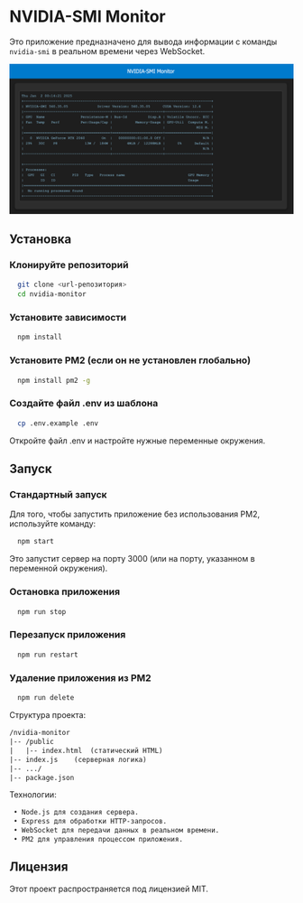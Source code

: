 # NVIDIA-SMI Monitor

Это приложение предназначено для вывода информации с команды `nvidia-smi` в реальном времени через WebSocket.

![Пример](./assets/example.png)

## Установка

### Клонируйте репозиторий

```bash
  git clone <url-репозитория>
  cd nvidia-monitor
```

### Установите зависимости

```bash
  npm install
```

### Установите PM2 (если он не установлен глобально)

```bash
  npm install pm2 -g
```

### Создайте файл .env из шаблона

```bash
  cp .env.example .env
```

Откройте файл .env и настройте нужные переменные окружения.

## Запуск

### Стандартный запуск

Для того, чтобы запустить приложение без использования PM2, используйте команду:

```bash
  npm start
```

Это запустит сервер на порту 3000 (или на порту, указанном в переменной окружения).

### Остановка приложения

```bash
  npm run stop
```

### Перезапуск приложения

```bash
  npm run restart
```

### Удаление приложения из PM2

```bash
  npm run delete
```

Структура проекта:

```text
/nvidia-monitor
|-- /public
|   |-- index.html  (статический HTML)
|-- index.js    (серверная логика)
|-- .../
|-- package.json
```

Технологии:

```text
 • Node.js для создания сервера.
 • Express для обработки HTTP-запросов.
 • WebSocket для передачи данных в реальном времени.
 • PM2 для управления процессом приложения.
```

## Лицензия

Этот проект распространяется под лицензией MIT.
